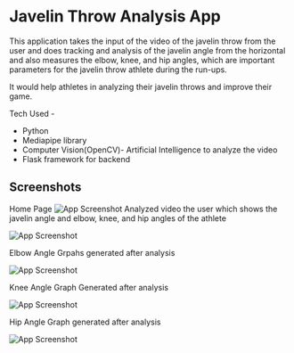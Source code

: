 

# Javelin Throw Analysis App

This application takes the input of the video of the javelin throw from the user and does tracking and analysis of the javelin angle from the horizontal and  also measures the elbow, knee, and hip angles, which are important parameters for the javelin throw athlete during the run-ups.

It would help athletes in analyzing their javelin throws and improve their game.

Tech Used -
* Python
* Mediapipe library
* Computer Vision(OpenCV)- Artificial Intelligence to analyze the video
* Flask framework for backend

## Screenshots
Home Page
![App Screenshot](https://i.imgur.com/vyf1KKh.jpeg)
Analyzed video the user which shows the javelin angle and elbow, knee, and hip angles of the athlete

![App Screenshot](https://i.imgur.com/SlhFA9s.jpg)

Elbow Angle Grpahs generated after analysis

![App Screenshot](https://i.imgur.com/ph4yCza.jpg)

Knee Angle Graph Generated after analysis

![App Screenshot](https://i.imgur.com/RSmfYOE.jpg)

Hip Angle Graph generated after analysis

![App Screenshot](https://i.imgur.com/HGHn52q.jpg)
